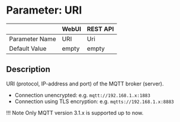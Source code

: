 # Parameter: URI

|                   | WebUI               | REST API
|:---               |:---                 |:----
| Parameter Name    | URI                 | Uri
| Default Value     | empty               | empty


## Description

URI (protocol, IP-address and port) of the MQTT broker (server).<br>
- Connection unencrypted: e.g. `mqtt://192.168.1.x:1883`<br>
- Connection using TLS encryption: e.g. `mqtts://192.168.1.x:8883`<br>

!!! Note
    Only MQTT version 3.1.x is supported up to now.
